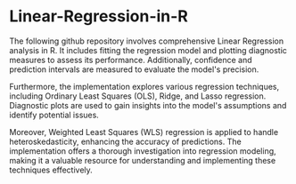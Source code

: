 # Linear-Regression-in-R
The following github repository involves comprehensive Linear Regression analysis in R. It includes fitting the regression model and plotting diagnostic measures to assess its performance. Additionally, confidence and prediction intervals are measured to evaluate the model's precision.

Furthermore, the implementation explores various regression techniques, including Ordinary Least Squares (OLS), Ridge, and Lasso regression. Diagnostic plots are used to gain insights into the model's assumptions and identify potential issues.

Moreover, Weighted Least Squares (WLS) regression is applied to handle heteroskedasticity, enhancing the accuracy of predictions. The implementation offers a thorough investigation into regression modeling, making it a valuable resource for understanding and implementing these techniques effectively.
